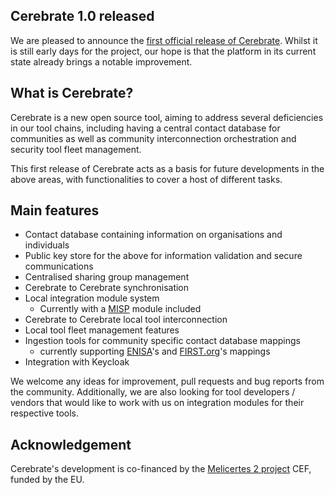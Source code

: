 ## Cerebrate 1.0 released

We are pleased to announce the [first official release of Cerebrate](https://www.cerebrate-project.org/). Whilst it is still early days for the project, our hope is that the platform in its current state already brings a notable improvement.

## What is Cerebrate?

Cerebrate is a new open source tool, aiming to address several deficiencies in our tool chains, including having a central contact database for communities as well as community interconnection orchestration and security tool fleet management.

This first release of Cerebrate acts as a basis for future developments in the above areas, with functionalities to cover a host of different tasks.

## Main features

- Contact database containing information on organisations and individuals
- Public key store for the above for information validation and secure communications
- Centralised sharing group management
- Cerebrate to Cerebrate synchronisation
- Local integration module system
  - Currently with a [MISP](https://www.misp-project.org/) module included
- Cerebrate to Cerebrate local tool interconnection
- Local tool fleet management features
- Ingestion tools for community specific contact database mappings
  - currently supporting [ENISA](https://www.enisa.eu/)'s and [FIRST.org](https://www.first.org/)'s mappings
- Integration with Keycloak

We welcome any ideas for improvement, pull requests and bug reports from the community. Additionally, we are also looking for tool developers / vendors that would like to work with us on integration modules for their respective tools.

## Acknowledgement

Cerebrate's development is co-financed by the [Melicertes 2 project](https://www.cerebrate-project.org/2021/10/19/Cerebrate-version-1.0-released.html) CEF, funded by the EU.

